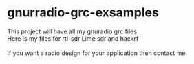 # gnurradio-grc-exsamples

This project will have all my gnuradio grc files<br>
Here is my files for rtl-sdr Lime sdr and hackrf<br>
<br>
If you want a radio design for your application then contact me.
